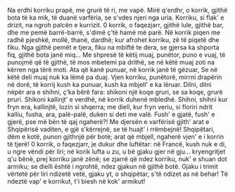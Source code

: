 Na erdhi korriku prapë,
me grurë të ri, me vapë.
Mirë q'erdhr, o korrik,
gjithë bota të ka mik,
të duanë varfëria,
se s'vdes njeri nga uria.
Korriku, si flak' e drizit,
na ngroh palcën e kurrizit.
0 korrik, o faqezjarr,
gjithë lule, gjithë bar,
dhe me pemë barrë-barrë,
s'dimë ç'të hamë më parë.
Në korrik piqen me radhë
pjeshkë, mollë, thanë, dardhë;
kur afrohet korriku,
zë të piqetë dhe fiku.
Nga gjithë pemët e tjera,
fiku na mbiftë te dera,
se gjersa ka shporta fiq,
gjithë bota janë miq...
Me shpresë të këtij muaj,
punëtor, puno e vuaj,
të punojmë që të gjithë,
të mos mbetemi pa drithë,
se në këtë muaj zoti
na kërren nga tërë moti.
Ata që kanë punuar,
në korrik janë të gëzuar,
Se në këtë deli muaj
nuk ka lëmë pa duaj.
Vjen korriku, punëtorë,
mirrni drapërin në dorë,
të korrij kush ka punuar,
kush ka mbjell' e ka lëruar.
Dilni, dilni nëpër ara
e shihni, ç'ka bërë fara:
shikoni një koqe gruri,
se sa koqe, grurë pruri.
Shikoni kallinjt' e verdhë,
në korrik duhenë mbledhë.
Shihni, shihni kur fryn era,
kallinjtë, lozin si shqerra;
me diell, kur fryn veriu,
si floriri ndrit kalliu,
fusha, ara, palë-palë,
duken si deti me valë.
Fush' e gjatë, fush' e gjerë,
pse më bën të qaj ngaherë?!
Me djersën e varfërisë
gjith' arat e Shqipërisë
vaditen, e gjë s'kërrejnë,
se të huajt' i rrëmbejnë!
Shqipëtari, dëm e kotë,
punon gjithnjë për botë;
arat që mbjell, ngaherë
vjen' e i korrin të tjerë!
0 korrik, o faqezjarr,
je dukur dhe luftëtar:
në Francë, kush nuk e di,
u ngre vëndi për liri;
në korik lufta u zu,
u bë gjaku gjer në gju...
kryengritjet q'u bënë,
prej korriku janë zënë;
se zjarrë që ndez korriku,
nuk' e shuan dot armiku;
se dielli është i ngrohtë,
ndez gjakun në gjithë botë.
Gjaku i trimit vërtetë
për liri ndizetë vetë,
gjaku yt, o shqipëtar,
s'të ndizet as në behar!
Të ndeztë vap' e korrikut,
t'i biesh në kok' armikut!